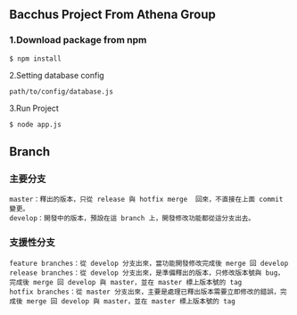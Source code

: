 ## Bacchus Project  From Athena Group

### 1.Download package from npm

``` 
$ npm install 
```

2.Setting database config

```
path/to/config/database.js
```

3.Run Project

```
$ node app.js
```


## Branch

### 主要分支
    master：釋出的版本，只從 release 與 hotfix merge  回來，不直接在上面 commit 變更。
    develop：開發中的版本，預設在這 branch 上，開發修改功能都從這分支出去。
### 支援性分支
    feature branches：從 develop 分支出來，當功能開發修改完成後 merge 回 develop
    release branches：從 develop 分支出來，是準備釋出的版本，只修改版本號與 bug，完成後 merge 回 develop 與 master，並在 master 標上版本號的 tag
    hotfix branches：從 master 分支出來，主要是處理已釋出版本需要立即修改的錯誤，完成後 merge 回 develop 與 master，並在 master 標上版本號的 tag